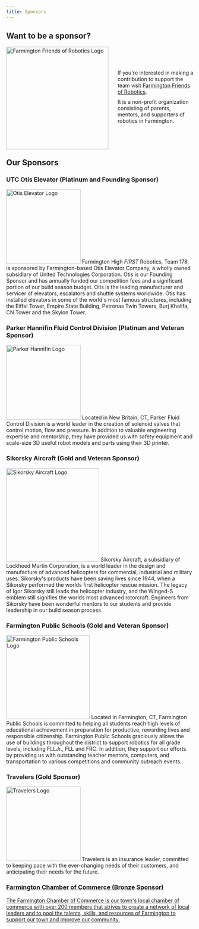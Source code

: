 ```yaml
---
title: Sponsors
---
```


<head>
  <style>
    #container1 {
      margin-top:10px;
      display:flex;
      align-items:center;
    }
    #container2 {
      display:flex;
      flex-direction:column;
      margin-left:15px;
    }
    #ffor-logo {
      width:275px;
      margin-right:10px;
      margin-bottom:-7px;
    }
    @media screen and (max-width: 675px) {
      #container1 {
        flex-direction:column;
      }
      #container2 {
        margin:auto;
      }
      #ffor-logo {
        width:200px;
        margin-bottom:auto;
      }
    }
  </style>
</head>

<!--
Hello fellow Enforcer! This page may be a bit more complicated than the rest. It uses HTML to format the logos and align them to the left. It should be intuitive enough to understand what's going on though. If you have questions about this, please ask. :)
-->

<div class="info-box">
  <h2>Want to be a sponsor?</h2>
  <div id="container1">
    <a href="http://www.farmingtonfor.org"><img id="ffor-logo" alt="Farmington Friends of Robotics Logo" src="{{ site.url }}/assets/img/sponsors/ffor-logo.png"></a>
    <div id="container2">
      <div style="margin-bottom:5px;">If you're interested in making a contribution to support the team visit <a href="http://www.farmingtonfor.org">Farmington Friends of Robotics</a>.</div>
      <div style="margin-top:5px;">It is a non-profit organization consisting of parents, mentors, and supporters of robotics in Farmington.</div>
    </div>
  </div>
</div>

## Our Sponsors

### UTC Otis Elevator (Platinum and Founding Sponsor)
<a target="_blank" href="http://www.otis.com/site/us/Pages/default.aspx"><img class="float-left" alt="Otis Elevator Logo" style="width: 200px;" src="{{ site.url }}/assets/img/sponsors/otis-logo.svg.png" /></a>
Farmington High *FIRST* Robotics, Team 178, is sponsored by Farmington-based Otis Elevator Company, a wholly owned subsidiary of United Technologies Corporation. Otis is our Founding Sponsor and has annually funded our competition fees and a significant portion of our build season budget. Otis is the leading manufacturer and servicer of elevators, escalators and shuttle systems worldwide. Otis has installed elevators in some of the world's most famous structures, including the Eiffel Tower, Empire State Building, Petronas Twin Towers, Burj Khalifa, CN Tower and the Skylon Tower.

### Parker Hannifin Fluid Control Division (Platinum and Veteran Sponsor)
<a target="_blank" href="http://www.parker.com/fcd"><img class="float-left" alt="Parker Hannifin Logo" style="width: 200px;" src="{{ site.url }}/assets/img/sponsors/parker-logo.svg.png" /></a>
Located in New Britain, CT, Parker Fluid Control Division is a world leader in the creation of solenoid valves that control motion, flow and pressure. In addition to valuable engineering expertise and mentorship, they have provided us with safety equipment and scale-size 3D useful robot models and parts using their 3D printer.

### Sikorsky Aircraft (Gold and Veteran Sponsor)
<a target="_blank" href="http://www.sikorsky.com"><img class="float-left" alt="Sikorsky Aircraft Logo" style="width: 250px;" src="{{ site.url }}/assets/img/sponsors/sikorsky-logo.png" /></a>
Sikorsky Aircraft, a subsidiary of Lockheed Martin Corporation, is a world leader in the design and manufacture of advanced helicopters for commercial, industrial and military uses. Sikorsky's products have been saving lives since 1944, when a Sikorsky performed the worlds first helicopter rescue mission. The legacy of Igor Sikorsky still leads the helicopter industry, and the Winged-S emblem still signifies the worlds most advanced rotorcraft. Engineers from Sikorsky have been wonderful mentors to our students and provide leadership in our build season process.

### Farmington Public Schools (Gold and Veteran Sponsor)
<a target="_blank" href="http://fpsct.org"><img class="float-left" alt="Farmington Public Schools Logo" style="width: 225px;" src="{{ site.url }}/assets/img/sponsors/fps-logo.jpg" /></a>
Located in Farmington, CT, Farmington Public Schools is committed to helping all students reach high levels of educational achievement in preparation for productive, rewarding lives and responsible citizenship. Farmington Public Schools graciously allows the use of buildings throughout the district to support robotics for all grade levels, including FLLJr., FLL and FRC. In addition, they support our efforts by providing us with outstanding teacher mentors, computers, and transportation to various competitions and community outreach events.

### Travelers (Gold Sponsor)
<a target="_blank" href="https://www.travelers.com"><img class="float-left" alt="Travelers Logo" style="width: 200px;" src="{{ site.url }}/assets/img/sponsors/travelers-logo.png" /></a>
Travelers is an insurance leader, committed to keeping pace with the ever-changing needs of their customers, and anticipating their needs for the future.

### <a target="_blank" href="http://www.farmingtonchamber.com">Farmington Chamber of Commerce (Bronze Sponsor)
The Farmington Chamber of Commerce is our town's local chamber of commerce with over 200 members that strives to create a network of local leaders and to pool the talents, skills, and resources of Farmington to support our town and improve our community.
